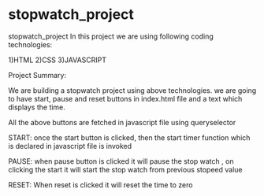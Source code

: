 # stopwatch_project


stopwatch_project
In this project we are using following coding technologies:

1)HTML 2)CSS 3)JAVASCRIPT

Project Summary:

We are building a stopwatch project using above technologies. we are going to have start, pause and reset buttons in index.html file and a text which displays the time.

All the above buttons are fetched in javascript file using queryselector

START: once the start button is clicked, then the start timer function which is declared in javascript file is invoked

PAUSE: when pause button is clicked it will pause the stop watch , on clicking the start it will start the stop watch from previous stopeed value

RESET: When reset is clicked it will reset the time to zero
